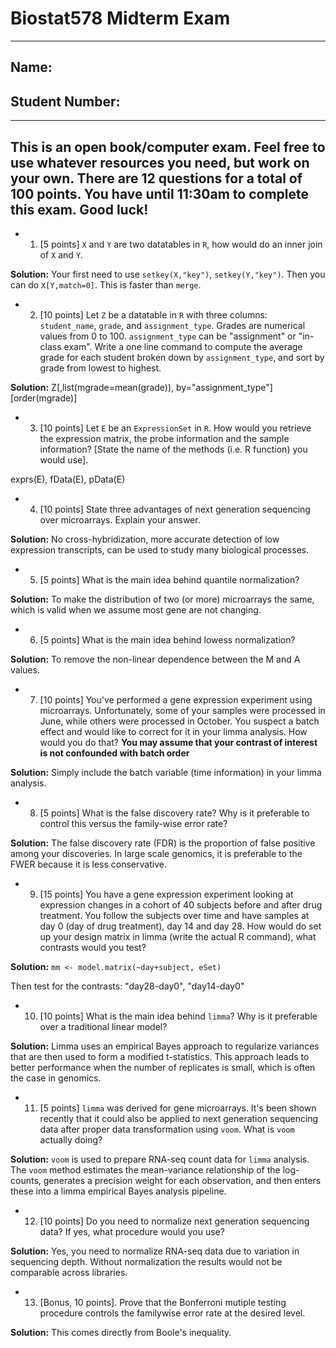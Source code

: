 # Biostat578 Midterm Exam

-------

## Name:

## Student Number:

---------
This is an **open** book/computer exam. Feel free to use whatever resources you need, but work on your own. There are 12 questions for a total of  100 points. You have until 11:30am to complete this exam. Good luck!
---------

- 1) [5 points] `X` and `Y` are two datatables in `R`, how would do an inner join of `X` and `Y`.

**Solution:** Your first need to use `setkey(X,"key")`, `setkey(Y,"key")`. Then you can do `X[Y,match=0]`. This is faster than `merge`.

- 2) [10 points] Let `Z` be a datatable in `R` with three columns: `student_name`, `grade`, and `assignment_type`. Grades are numerical values from 0 to 100. `assignment_type` can be "assignment" or "in-class exam". Write a one line command to compute the average grade for each student broken down by `assignment_type`, and sort by grade from lowest to highest.

**Solution:** Z[,list(mgrade=mean(grade)), by="assignment_type"][order(mgrade)]

- 3) [10 points] Let `E` be an `ExpressionSet` in `R`. How would you retrieve the expression matrix, the probe information and the sample information? [State the name of the methods (i.e. R function) you would use].

exprs(E), fData(E), pData(E)

- 4) [10 points] State three advantages of next generation sequencing over microarrays. Explain your answer. 

**Solution:** No cross-hybridization, more accurate detection of low expression transcripts, can be used to study many biological processes.

- 5) [5 points] What is the main idea behind quantile normalization?

**Solution:** To make the distribution of two (or more) microarrays the same, which is valid when we assume most gene are not changing. 

- 6) [5 points] What is the main idea behind lowess normalization?

**Solution:** To remove the non-linear dependence between the M and A values. 

- 7) [10 points] You've performed a gene expression experiment using microarrays. Unfortunately, some of your samples were processed in June, while others were processed in October. You suspect a batch effect and would like to correct for it in your limma analysis. How would you do that? **You may assume that your contrast of interest is not confounded with batch order**

**Solution:** Simply include the batch variable (time information) in your limma analysis.

- 8) [5 points] What is the false discovery rate? Why is it preferable to control this versus the family-wise error rate?

**Solution:** The false discovery rate (FDR) is the proportion of false positive among your discoveries. In large scale genomics, it is preferable to the FWER because it is less conservative. 

- 9) [15 points] You have a gene expression experiment looking at expression changes in a cohort of 40 subjects before and after drug treatment. You follow the subjects over time and have samples at day 0 (day of drug treatment), day 14 and day 28. How would do set up your design matrix in limma (write the actual R command), what contrasts would you test?

**Solution:** 
`mm <- model.matrix(~day+subject, eSet)`

Then test for the contrasts: "day28-day0", "day14-day0"

- 10) [10 points] What is the main idea behind `limma`? Why is it preferable over a traditional linear model?


**Solution:** Limma uses an empirical Bayes approach to regularize variances that are then used to form a modified t-statistics. This approach leads to better performance when the number of replicates is small, which is often the case in genomics.

- 11) [5 points] `limma` was derived for gene microarrays. It's been shown recently that it could also be applied to next generation sequencing data after proper data transformation using `voom`. What is `voom` actually doing?

**Solution:** `voom` is used to prepare RNA-seq count data for `limma` analysis. The `voom` method estimates the mean-variance relationship of the log-counts, generates a precision weight for each observation, and then enters these into a limma empirical Bayes analysis pipeline.

- 12) [10 points] Do you need to normalize next generation sequencing data? If yes, what procedure would you use?

**Solution:** Yes, you need to normalize RNA-seq data due to variation in sequencing depth. Without normalization the results would not be comparable across libraries.

- 13) [Bonus, 10 points]. Prove that the Bonferroni mutiple testing procedure controls the familywise error rate at the desired level. 

**Solution:** This comes directly from Boole's inequality. 